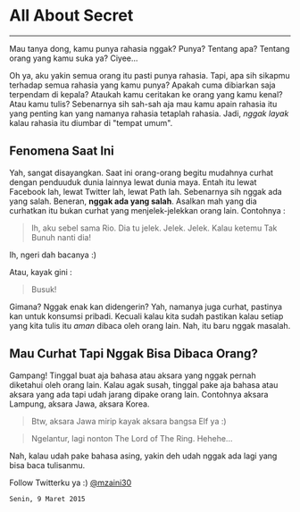 

# All About Secret

***

Mau tanya dong, kamu punya rahasia nggak? Punya? Tentang apa? Tentang orang yang kamu suka ya? Ciyee...

Oh ya, aku yakin semua orang itu pasti punya rahasia. Tapi, apa sih sikapmu terhadap semua rahasia yang kamu punya? Apakah cuma dibiarkan saja terpendam di kepala? Ataukah kamu ceritakan ke orang yang kamu kenal? Atau kamu tulis? Sebenarnya sih sah-sah aja mau kamu apain rahasia itu yang penting kan yang namanya rahasia tetaplah rahasia. Jadi, *nggak layak* kalau rahasia itu diumbar di "tempat umum".

## Fenomena Saat Ini

Yah, sangat disayangkan. Saat ini orang-orang begitu mudahnya curhat dengan penduuduk dunia lainnya lewat dunia maya. Entah itu lewat Facebook lah, lewat Twitter lah, lewat Path lah. Sebenarnya sih nggak ada yang salah. Beneran, **nggak ada yang salah**. Asalkan mah yang dia curhatkan itu bukan curhat yang menjelek-jelekkan orang lain. Contohnya :

> Ih, aku sebel sama Rio. Dia tu jelek. Jelek. Jelek. Kalau ketemu Tak Bunuh nanti dia!

Ih, ngeri dah bacanya :)

Atau, kayak gini :

> Busuk!

Gimana? Nggak enak kan didengerin? Yah, namanya juga curhat, pastinya kan untuk konsumsi pribadi. Kecuali kalau kita sudah pastikan kalau setiap yang kita tulis itu *aman* dibaca oleh orang lain. Nah, itu baru nggak masalah.

## Mau Curhat Tapi Nggak Bisa Dibaca Orang?

Gampang! Tinggal buat aja bahasa atau aksara yang nggak pernah diketahui oleh orang lain. Kalau agak susah, tinggal pake aja bahasa atau aksara yang ada tapi udah jarang dipake orang lain. Contohnya aksara Lampung, aksara Jawa, aksara Korea.

> Btw, aksara Jawa mirip kayak aksara bangsa Elf ya :)

> Ngelantur, lagi nonton The Lord of The Ring. Hehehe...

Nah, kalau udah pake bahasa asing, yakin deh udah nggak ada lagi yang bisa baca tulisanmu.

Follow Twitterku ya :) [@mzaini30](https://twitter.com/mzaini30)

`Senin, 9 Maret 2015`
